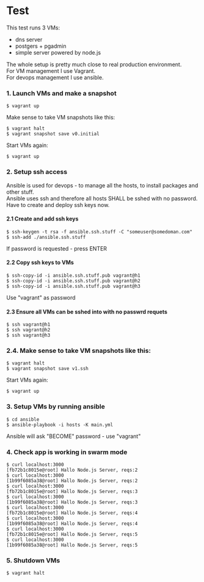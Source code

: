 # Test
This test runs 3 VMs:
 - dns server
 - postgers + pgadmin
 - simple server powered by node.js

The whole setup is pretty much close to real production environment.\
For VM management I use Vagrant.\
For devops management I use ansible.



### 1. Launch VMs and make a snapshot
```
$ vagrant up
```
Make sense to take VM snapshots like this:
```
$ vagrant halt
$ vagrant snapshot save v0.initial
```
Start VMs again:
```
$ vagrant up
```



### 2. Setup ssh access
Ansible is used for devops - to manage all the hosts, to install packages and other stuff.\
Ansible uses ssh and therefore all hosts SHALL be sshed with no password.\
Have to create and deploy ssh keys now.



#### 2.1 Create and add ssh keys
```
$ ssh-keygen -t rsa -f ansible.ssh.stuff -C "someuser@somedoman.com"
$ ssh-add ./ansible.ssh.stuff
```
If password is requested - press ENTER



#### 2.2 Copy ssh keys to VMs
```
$ ssh-copy-id -i ansible.ssh.stuff.pub vagrant@h1
$ ssh-copy-id -i ansible.ssh.stuff.pub vagrant@h2
$ ssh-copy-id -i ansible.ssh.stuff.pub vagrant@h3
```
Use "vagrant" as password



#### 2.3 Ensure all VMs can be sshed into with no passwrd requets
```
$ ssh vagrant@h1
$ ssh vagrant@h2
$ ssh vagrant@h3
```



### 2.4. Make sense to take VM snapshots like this:
```
$ vagrant halt
$ vagrant snapshot save v1.ssh
```
Start VMs again:
```
$ vagrant up
```



### 3. Setup VMs by running ansible
```
$ cd ansible
$ ansible-playbook -i hosts -K main.yml
```
Ansible will ask "BECOME" password - use "vagrant"



### 4. Check app is working in swarm mode
```
$ curl localhost:3000
[fb72b1c8015e@root] Hallo Node.js Server, reqs:2
$ curl localhost:3000
[1b99f6085a38@root] Hallo Node.js Server, reqs:2
$ curl localhost:3000
[fb72b1c8015e@root] Hallo Node.js Server, reqs:3
$ curl localhost:3000
[1b99f6085a38@root] Hallo Node.js Server, reqs:3
$ curl localhost:3000
[fb72b1c8015e@root] Hallo Node.js Server, reqs:4
$ curl localhost:3000
[1b99f6085a38@root] Hallo Node.js Server, reqs:4
$ curl localhost:3000
[fb72b1c8015e@root] Hallo Node.js Server, reqs:5
$ curl localhost:3000
[1b99f6085a38@root] Hallo Node.js Server, reqs:5
```



### 5. Shutdown VMs
```
$ vagrant halt
```

